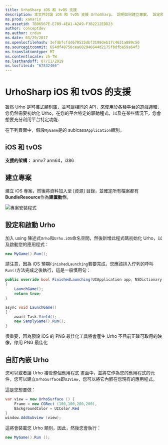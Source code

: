 ```yaml
---
title: UrhoSharp iOS 和 tvOS 支援
description: 本文件討論 iOS 和 tvOS 支援 UrhoSharp。 說明如何建立專案、 設定和啟動 Urho，以及執行 Urho 自訂內嵌。
ms.prod: xamarin
ms.assetid: 7B06567E-E789-4EA1-A2A9-F3B2212EDD23
author: conceptdev
ms.author: crdun
ms.date: 03/29/2017
ms.openlocfilehash: 3efdbfcfdd670525dbf3198deb17c4631a889c56
ms.sourcegitcommit: 654df48758cea602946644d2175fbdfba59a64f3
ms.translationtype: MT
ms.contentlocale: zh-TW
ms.lasthandoff: 07/11/2019
ms.locfileid: "67832466"
---
```

# <a name="urhosharp-ios-and-tvos-support"></a>UrhoSharp iOS 和 tvOS 的支援

雖然 Urho 是可攜式類別庫，並可讓相同的 API，來使用於各種平台的遊戲邏輯，您仍然需要初始化 Urho，在您的平台特定的驅動程式，以及在某些情況下，您會想要充分利用平台特定功能.

在下列頁面中，假設`MyGame`是的 sublcass`Application`類別。

## <a name="ios-and-tvos"></a>iOS 和 tvOS

**支援的架構：** armv7 arm64，i386

## <a name="creating-a-project"></a>建立專案

建立 iOS 專案，然後將資料加入至 [資源] 目錄，並確定所有檔案都有**BundleResource**作為**建置動作**。

![專案安裝程式](ios-images/image-4.png "將資料加入至 [資源] 目錄")

## <a name="configuring-and-launching-urho"></a>設定和啟動 Urho

加入 using 陳述式`Urho`和`Urho.iOS`命名空間，然後新增此程式碼初始化 Urho，以及啟動您的應用程式：

```csharp
new MyGame().Run();
```

請注意，因為 iOS 預期`FinishedLaunching`若要完成，您應該排入佇列的呼叫`Run()`方法完成之後執行，這是一般慣用句：

```csharp
public override bool FinishedLaunching(UIApplication app, NSDictionary options)
{
    LaunchGame();
    return true;
}

async void LaunchGame()
{
    await Task.Yield();
    new SamplyGame().Run();
}
```

很重要，因為預設 iOS 的 PNG 最佳化工具將會產生 Urho 不目前正確可取用的映像，停用 PNG 最佳化

## <a name="custom-embedding-of-urho"></a>自訂內嵌 Urho

您可以或者讓 Urho 接管整個應用程式 畫面中，並將它作為您的應用程式的元件，您可以建立`UrhoSurface`即`UIView`，您可以將它內嵌在您現有的應用程式。

這是您想要做：

```csharp
var view = new UrhoSurface () {
    Frame = new CGRect (100,100,200,200),
    BackgroundColor = UIColor.Red
}
window.AddSubview (view);
```

這將會裝載您 Urho 類別，因此，然後您會執行：

```csharp
new MyGame().Run ();
```
